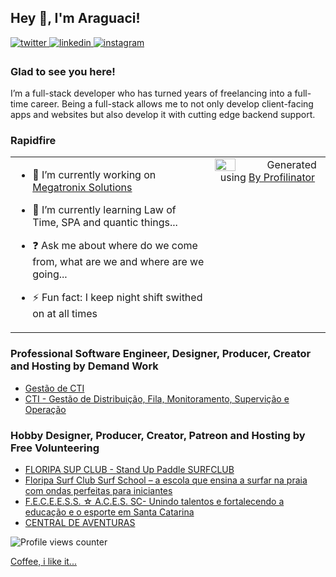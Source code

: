 ## Hey 👋, I'm Araguaci!  
  
<a href="https://twitter.com/webmasterads1" target="_blank">
<img src=https://img.shields.io/badge/twitter-%2300acee.svg?&style=for-the-badge&logo=twitter&logoColor=white alt=twitter style="margin-bottom: 5px;" />
</a>
<a href="https://linkedin.com/in/araguaci" target="_blank">
<img src=https://img.shields.io/badge/linkedin-%231E77B5.svg?&style=for-the-badge&logo=linkedin&logoColor=white alt=linkedin style="margin-bottom: 5px;" />
</a>
<a href="https://instagram.com/araguaciandrade" target="_blank">
<img src=https://img.shields.io/badge/instagram-%23000000.svg?&style=for-the-badge&logo=instagram&logoColor=white alt=instagram style="margin-bottom: 5px;" />
</a>  


### Glad to see you here!  
I’m a full-stack developer who has turned years of freelancing into a full-time career. Being a full-stack allows me to not only develop client-facing apps and websites but also develop it with cutting edge backend support.  


### Rapidfire  
<table style="overflow: hidden; border: none;"><tr><td valign="top" width="62%">

- 🔭 I’m currently working on [Megatronix Solutions](https://github.com/megatronixoficial)  
  

- 🌱 I’m currently learning Law of Time, SPA and quantic things...  
  

- ❓ Ask me about where do we come from, what are we and where are we going...  
  

- ⚡ Fun fact: I keep night shift swithed on at all times   


</td><td valign="top" width="36%">

<img src="https://rishavanand.github.io/static/images/greetings.gif" align="left" style="width: 44%" />  

<div align="center">Generated using <a href="https://profilinator.rishav.dev/" target="_blank">By Profilinator</a></div>
</td></tr></table>  

### Professional Software Engineer, Designer, Producer, Creator and Hosting by Demand Work

  - [Gestão de CTI](http://attender.com.br/#/)
  - [CTI - Gestão de Distribuição, Fila, Monitoramento, Supervição e Operação](http://megatronix.com.br/)

### Hobby Designer, Producer, Creator, Patreon and Hosting by Free Volunteering

  - [FLORIPA SUP CLUB - Stand Up Paddle SURFCLUB](http://www.floripasupclub.com.br/)
  - [Floripa Surf Club Surf School – a escola que ensina a surfar na praia com ondas perfeitas para iniciantes](http://floripasurfclub.com.br/)
  - [F.E.C.E.E.S.S. ☆ A.C.E.S. SC- Unindo talentos e fortalecendo a educação e o esporte em Santa Catarina](https://escolasdesurf.org.br/)
  - [CENTRAL DE AVENTURAS](http://centraldeaventuras.com.br/)

![Profile views counter](https://komarev.com/ghpvc/?username=araguaci&&style=flat-square)  

[Coffee, i like it...](https://www.buymeacoffee.com/araguaci)

